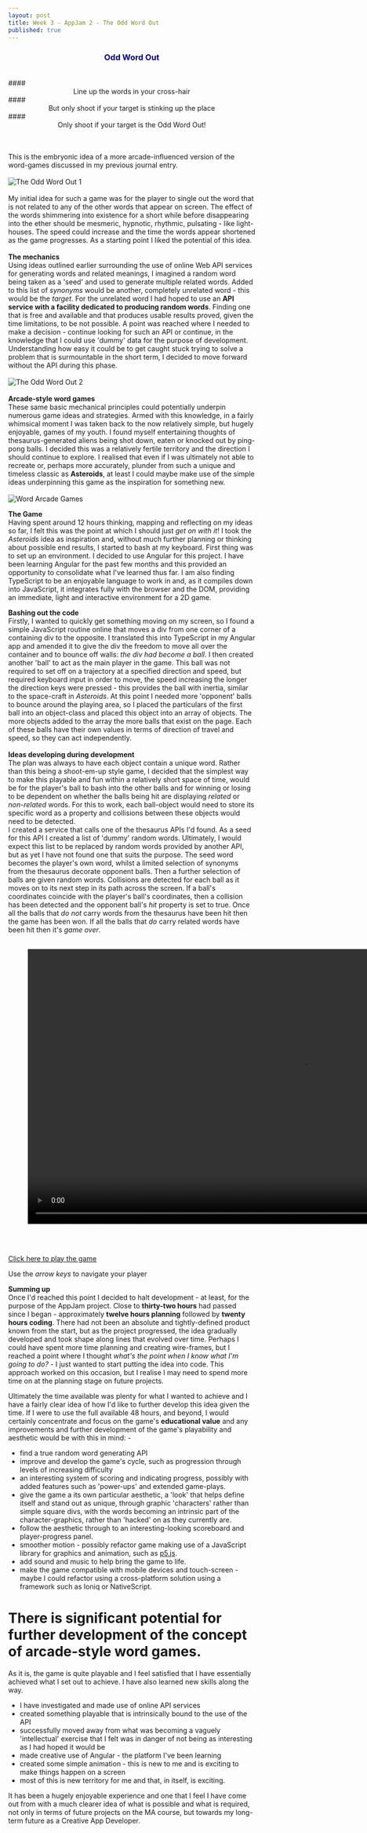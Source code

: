 ```yaml
---
layout: post
title: Week 3 - AppJam 2 - The Odd Word Out
published: true
---
```


### **<center><span style="color:darkblue">Odd Word Out</span></center>**
<br>
#### <center>Line up the words in your cross-hair</center>
#### <center>But only shoot if your target is stinking up the place</center>
#### <center>Only shoot if your target is the Odd Word Out!</center><br><br>

This is the embryonic idea of a more arcade-influenced version of the word-games discussed in my previous journal entry.
<br><br>
![The Odd Word Out 1](\images\the-odd-word-out-1.jpg)<br><br>
My initial idea for such a game was for the player to single out the word that is not related to any of the other words that appear on screen. The effect of the words shimmering into existence for a short while before disappearing into the ether should be mesmeric, hypnotic, rhythmic, pulsating - like light-houses. The speed could increase and the time the words appear shortened as the game progresses. As a starting point I liked the potential of this idea. <br><br>
**The mechanics** <br>
Using ideas outlined earlier surrounding the use of online Web API services for generating words and related meanings, I imagined a random word being taken as a 'seed' and used to generate multiple related words. Added to this list of _synonyms_ would be another, completely unrelated word - this would be the _target_. For the unrelated word I had hoped to use an **API service with a facility dedicated to producing random words**. Finding one that is free and available and that produces usable results proved, given the time limitations, to be not possible. A point was reached where I needed to make a decision - continue looking for such an API or continue, in the knowledge that I could use 'dummy' data for the purpose of development. Understanding how easy it could be to get caught stuck trying to solve a problem that is surmountable in the short term, I decided to move forward without the API during this phase.<br><br>
![The Odd Word Out 2](\images\the-odd-word-out-2.jpg)<br><br>
**Arcade-style word games**<br>
These same basic mechanical principles could potentially underpin numerous game ideas and strategies. Armed with this knowledge, in a fairly whimsical moment I was taken back to the now relatively simple, but hugely enjoyable, games of my youth. I found myself entertaining thoughts of thesaurus-generated aliens being shot down, eaten or knocked out by ping-pong balls. I decided this was a relatively fertile territory and the direction I should continue to explore. I realised that even if I was ultimately not able to recreate or, perhaps more accurately, plunder from such a unique and timeless classic as **Asteroids**, at least I could maybe make use of the simple ideas underpinning this game as the inspiration for something new.
<br><br>
![Word Arcade Games](\images\word-arcade-1.jpg)<br>


**The Game**<br>
Having spent around 12 hours thinking, mapping and reflecting on my ideas so far, I felt this was the point at which I should just _get on with it_! I took the _Asteroids_ idea as inspiration and, without much further planning or thinking about possible end results, I started to bash at my keyboard. First thing was to set up an environment.  I decided to use Angular for this project. I have been learning Angular for the past few months and this provided an opportunity to consolidate what I've learned thus far. I am also finding TypeScript to be an enjoyable language to work in and, as it compiles down into JavaScript, it integrates fully with the browser and the DOM, providing an immediate, light and interactive environment for a 2D game.

**Bashing out the code**<br>
Firstly, I wanted to quickly get something moving on my screen, so I found a simple JavaScript routine online that moves a div from one corner of a containing div to the opposite. I translated this into TypeScript in my Angular app and amended it to give the div the freedom to move all over the container and to bounce off walls: _the div had become a ball_. I then created another 'ball' to act as the main player in the game. This ball was not required to set off on a trajectory at a specified direction and speed, but required keyboard input in order to move, the speed increasing the longer the direction keys were pressed - this provides the ball with inertia, similar to the space-craft in _Asteroids_. 
At this point I needed more 'opponent' balls to bounce around the playing area, so I placed the particulars of the first ball into an object-class and placed this object into an array of objects. The more objects added to the array the more balls that exist on the page. Each of these balls have their own values in terms of direction of travel and speed, so they can act independently. 
<br><br>
**Ideas developing during development**<br>
The plan was always to have each object contain a unique word. Rather than this being a shoot-em-up style game, I decided that the simplest way to make this playable and fun within a relatively short space of time, would be for the player's ball to bash into the other balls and for winning or losing to be dependent on whether the balls being hit are displaying _related_ or _non-related_ words. For this to work, each ball-object would need to store its specific word as a property and collisions between these objects would need to be detected.<br>
I created a service that calls one of the thesaurus APIs I'd found.  As a seed for this API I created a list of 'dummy' random words. Ultimately, I would expect this list to be replaced by random words provided by another API, but as yet I have not found one that suits the purpose. The seed word becomes the player's own word, whilst a limited selection of synonyms from the thesaurus decorate opponent balls. Then a further selection of balls are given random words.  Collisions are detected for each ball as it moves on to its next step in its path across the screen. If a ball's coordinates coincide with the player's ball's coordinates, then a collision has been detected and the opponent ball's _hit_ property is set to true. Once all the balls that _do not_ carry words from the thesaurus have been hit then the game has been won. If all the balls that _do_ carry related words have been hit then it's _game over_.
<br><br>

<figure class="video_container">
  <video style="width:1120px;" autoplay loop>
    <source src="\media\odd-word-out.mp4" type="video/mp4">
    Woops! Your browser does not support the HTML5 video tag.
  </video>
</figure>

<br><br>

[Click here to play the game](https://stephenbanbury.com/)

Use the _arrow keys_ to navigate your player

**Summing up**<br>
Once I'd reached this point I decided to halt development - at least, for the purpose of the AppJam project. Close to **thirty-two hours** had passed since I began - approximately **twelve hours planning** followed by **twenty hours coding**. There had not been an absolute and tightly-defined product known from the start, but as the project progressed, the idea gradually developed and took shape along lines that evolved over time. Perhaps I could have spent more time planning and creating wire-frames, but I reached a point where I thought _what's the point when I know what I'm going to do?_ - I just wanted to start putting the idea into code. This approach worked on this occasion, but I realise I may need to spend more time on at the planning stage on future projects.

Ultimately the time available was plenty for what I wanted to achieve and I have a fairly clear idea of how I'd like to further develop this idea given the time. If I were to use the full available 48 hours, and beyond, I would certainly concentrate and focus on the game's **educational value** and any improvements and further development of the game's playability and aesthetic would be with this in mind: -
* find a true random word generating API
* improve and develop the game's cycle, such as progression through levels of increasing difficulty
* an interesting system of scoring and indicating progress, possibly with added features such as 'power-ups' and extended game-plays.
* give the game a its own particular aesthetic, a 'look' that helps define itself and stand out as unique, through graphic 'characters' rather than simple square divs, with the words becoming an intrinsic part of the character-graphics, rather than 'hacked' on as they currently are.
* follow the aesthetic through to an interesting-looking scoreboard and player-progress panel.
* smoother motion - possibly refactor game making use of a JavaScript library for graphics and animation, such as [p5.js](http://p5js.org/).
* add sound and music to help bring the game to life.
* make the game compatible with mobile devices and touch-screen - maybe I could refactor using a cross-platform solution using a framework such as Ioniq or NativeScript.

# There is significant potential for further development of the concept of arcade-style word games.
 
As it is, the game is quite playable and I feel satisfied that I have essentially achieved what I set out to achieve. I have also learned new skills along the way.
* I have investigated and made use of online API services
* created something playable that is intrinsically bound to the use of the API
* successfully moved away from what was becoming a vaguely 'intellectual' exercise that I felt was in danger of not being as interesting as I had hoped it would be
* made creative use of Angular - the platform I've been learning
* created some simple animation - this is new to me and is exciting to make things happen on a screen
* most of this is new territory for me and that, in itself, is exciting.

It has been a hugely enjoyable experience and one that I feel I have come out from with a much clearer idea of what is possible and what is required, not only in terms of future projects on the MA course, but towards my long-term future as a Creative App Developer.

